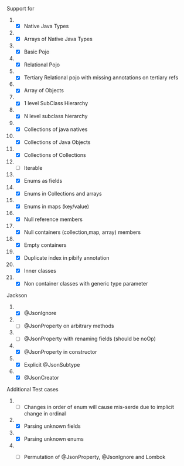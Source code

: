 Support for

1.
    - [x] Native Java Types
2.
    - [x] Arrays of Native Java Types
3.
    - [x] Basic Pojo
4.
    - [x] Relational Pojo
5.
    - [x] Tertiary Relational pojo with missing annotations on tertiary refs
6.
    - [x] Array of Objects
7.
    - [x] 1 level SubClass Hierarchy
8.
    - [x] N level subclass hierarchy
9.
    - [x] Collections of java natives
10.
    - [x] Collections of Java Objects
11.
    - [x] Collections of Collections
12.
    - [ ] Iterable
13.
    - [x] Enums as fields
14.
    - [x] Enums in Collections and arrays
15.
    - [x] Enums in maps (key/value)
16.
    - [x] Null reference members
17.
    - [x] Null containers (collection,map, array) members
18.
    - [x] Empty containers
19.
    - [x] Duplicate index in pibify annotation
20.
    - [x] Inner classes
21.
    - [x] Non container classes with generic type parameter

Jackson

1.
    - [x] @JsonIgnore
2.
    - [ ] @JsonProperty on arbitrary methods
3.
    - [ ] @JsonProperty with renaming fields (should be noOp)
4.
    - [X] @JsonProperty in constructor
5.
    - [x] Explicit @JsonSubtype
6.
    - [X] @JsonCreator

Additional Test cases

1.
    - [ ] Changes in order of enum will cause mis-serde due to implicit change in ordinal
2.
     - [x] Parsing unknown fields
3.
     - [x] Parsing unknown enums
4.
    - [ ] Permutation of @JsonProperty, @JsonIgnore and Lombok

